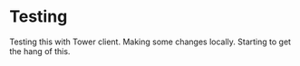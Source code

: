 Testing
=======

Testing this with Tower client.
Making some changes locally.
Starting to get the hang of this.
